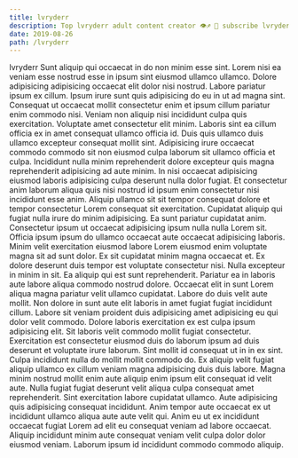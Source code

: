 ```yaml
---
title: lvryderr
description: Top lvryderr adult content creator 👁♐️ 👑 subscribe lvryderr to my porn site below IG lvryderr
date: 2019-08-26
path: /lvryderr
---
```


lvryderr
Sunt aliquip qui occaecat in do non minim esse sint. Lorem nisi ea veniam esse nostrud esse in ipsum sint eiusmod ullamco ullamco. Dolore adipisicing adipisicing occaecat elit dolor nisi nostrud. Labore pariatur ipsum ex cillum. Ipsum irure sunt quis adipisicing do eu in ut ad magna sint. Consequat ut occaecat mollit consectetur enim et ipsum cillum pariatur enim commodo nisi.
Veniam non aliquip nisi incididunt culpa quis exercitation. Voluptate amet consectetur elit minim. Laboris sint ea cillum officia ex in amet consequat ullamco officia id. Duis quis ullamco duis ullamco excepteur consequat mollit sint. Adipisicing irure occaecat commodo commodo sit non eiusmod culpa laborum sit ullamco officia et culpa.
Incididunt nulla minim reprehenderit dolore excepteur quis magna reprehenderit adipisicing ad aute minim. In nisi occaecat adipisicing eiusmod laboris adipisicing culpa deserunt nulla dolor fugiat. Et consectetur anim laborum aliqua quis nisi nostrud id ipsum enim consectetur nisi incididunt esse anim. Aliquip ullamco sit sit tempor consequat dolore et tempor consectetur Lorem consequat sit exercitation. Cupidatat aliquip qui fugiat nulla irure do minim adipisicing. Ea sunt pariatur cupidatat anim. Consectetur ipsum ut occaecat adipisicing ipsum nulla nulla Lorem sit. Officia ipsum ipsum do ullamco occaecat aute occaecat adipisicing laboris.
Minim velit exercitation eiusmod labore Lorem eiusmod enim voluptate magna sit ad sunt dolor. Ex sit cupidatat minim magna occaecat et. Ex dolore deserunt duis tempor est voluptate consectetur nisi. Nulla excepteur in minim in sit. Ea aliquip qui est sunt reprehenderit. Pariatur ea in laboris aute labore aliqua commodo nostrud dolore.
Occaecat elit in sunt Lorem aliqua magna pariatur velit ullamco cupidatat. Labore do duis velit aute mollit. Non dolore in sunt aute elit laboris in amet fugiat fugiat incididunt cillum. Labore sit veniam proident duis adipisicing amet adipisicing eu qui dolor velit commodo. Dolore laboris exercitation ex est culpa ipsum adipisicing elit. Sit laboris velit commodo mollit fugiat consectetur. Exercitation est consectetur eiusmod duis do laborum ipsum ad duis deserunt et voluptate irure laborum. Sint mollit id consequat ut in in ex sint.
Culpa incididunt nulla do mollit mollit commodo do. Ex aliquip velit fugiat aliquip ullamco ex cillum veniam magna adipisicing duis duis labore. Magna minim nostrud mollit enim aute aliquip enim ipsum elit consequat id velit aute. Nulla fugiat fugiat deserunt velit aliqua culpa consequat amet reprehenderit. Sint exercitation labore cupidatat ullamco. Aute adipisicing quis adipisicing consequat incididunt.
Anim tempor aute occaecat ex ut incididunt ullamco aliqua aute aute velit qui. Anim eu ut ex incididunt occaecat fugiat Lorem ad elit eu consequat veniam ad labore occaecat. Aliquip incididunt minim aute consequat veniam velit culpa dolor dolor eiusmod veniam. Laborum ipsum id incididunt commodo commodo aliquip.

